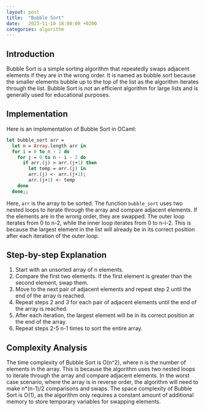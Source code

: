 ```yaml
---
layout: post
title:  "Bubble Sort"
date:   2023-11-10 18:00:00 +0200
categories: algorithm
---
```


## Introduction  
Bubble Sort is a simple sorting algorithm that repeatedly swaps adjacent elements if they are in the wrong order. It is named as bubble sort because the smaller elements bubble up to the top of the list as the algorithm iterates through the list. Bubble Sort is not an efficient algorithm for large lists and is generally used for educational purposes.  
   
## Implementation  
Here is an implementation of Bubble Sort in OCaml:  
   
```ocaml
let bubble_sort arr =  
  let n = Array.length arr in  
  for i = 0 to n - 2 do  
    for j = 0 to n - i - 2 do  
      if arr.(j) > arr.(j+1) then  
        let temp = arr.(j) in  
        arr.(j) <- arr.(j+1);  
        arr.(j+1) <- temp  
    done  
  done;;  
```  
   
Here, `arr` is the array to be sorted. The function `bubble_sort` uses two nested loops to iterate through the array and compare adjacent elements. If the elements are in the wrong order, they are swapped. The outer loop iterates from 0 to n-2, while the inner loop iterates from 0 to n-i-2. This is because the largest element in the list will already be in its correct position after each iteration of the outer loop.  
   
## Step-by-step Explanation  
1. Start with an unsorted array of n elements.  
2. Compare the first two elements. If the first element is greater than the second element, swap them.  
3. Move to the next pair of adjacent elements and repeat step 2 until the end of the array is reached.  
4. Repeat steps 2 and 3 for each pair of adjacent elements until the end of the array is reached.  
5. After each iteration, the largest element will be in its correct position at the end of the array.  
6. Repeat steps 2-5 n-1 times to sort the entire array.  
   
## Complexity Analysis  
The time complexity of Bubble Sort is O(n^2), where n is the number of elements in the array. This is because the algorithm uses two nested loops to iterate through the array and compare adjacent elements. In the worst case scenario, where the array is in reverse order, the algorithm will need to make n*(n-1)/2 comparisons and swaps. The space complexity of Bubble Sort is O(1), as the algorithm only requires a constant amount of additional memory to store temporary variables for swapping elements.